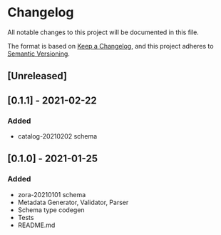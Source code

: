 # Changelog
All notable changes to this project will be documented in this file.

The format is based on [Keep a Changelog](https://keepachangelog.com/en/1.0.0/),
and this project adheres to [Semantic Versioning](https://semver.org/spec/v2.0.0.html).

## [Unreleased]

## [0.1.1] - 2021-02-22
### Added
- catalog-20210202 schema


## [0.1.0] - 2021-01-25
### Added
- zora-20210101 schema
- Metadata Generator, Validator, Parser
- Schema type codegen
- Tests
- README.md

